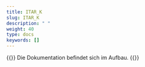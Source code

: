 ```yaml
---
title: ITAR_K 
slug: ITAR_K
description: " "
weight: 40
type: docs
keywords: []
---
```


{{<alert color="info">}}
Die Dokumentation befindet sich im Aufbau.
{{</alert>}}

<!-- 

{{<collapsible title="SpiGes erhebt nur Informationen zu den stationären Fällen. Wie kann der ambulante Teil des ITAR_K ausgefüllt werden?">}}
Das ITAR_K kann mit den SpiGes Daten erstellt werden. Die ambulanten Angaben werden in den dafür vorgesehenen KTR Typen erhoben (z.B. Tarif Labor).
{{</collapsible>}}

{{<collapsible title="Wie wird das ITAR_K von Kliniken erstellt, welche nur Teil eines Spitalunternehmens sind? (z.B. Klinik St. Anne von Fribourg ist Teil der Swiss Medical Network AG)">}}
Die Klinik St. Anne von Fribourg wird die Finanzbuchhaltung (und alle anderen Angaben) in der Krankenhausstatistik pro Klinik (Ebene BURGESV) ausfüllen. Die Kosten aus SpiGes lassen sich nach BURGESV aggregieren.
{{</collapsible>}}

{{<collapsible title="Die Kostendaten muss man bis zum 31.3 erfassen. Müssen diese Daten revidiert sein? Aktuell könnten wir das nicht umsetzen da der Jahresabschluss erst Ende März revidiert wird.">}}
Bei dieser Frist müssen die Kostendaten erstmals automatisch auf der SpiGes Plattform geprüft sein. Die Revision kann später erfolgen.
{{</collapsible>}}

{{<collapsible title="Wir finden keine SpiGes-Variable, die es ermöglichen würde, die direkt mit einem Fall verbundenen GWL-Einnahmen/Kosten in die dafür vorgesehene GWL Spalte im ITAR_K zu überführen. Wie wird die GWL-Spalte von ITAR_K mit den SpiGes Daten berechnet?">}}
<ul>
<li>	Bei der Abbildung der gemeinwirtschaftlichen Leistungen hält sich SpiGes grundsätzlich an die Rechtsprechung und die Empfehlungen des Spitalverbandes H+. REKOLE® sieht vor, dass die Kosten der fallbezogenen gemeinwirtschaftlichen Leistungen auf dem Fall, die Erlöse jedoch auf einem separaten GWL-Kostenträger abgebildet werden. Kosten und Erlöse von fallunabhängigen GWL werden ebenfalls auf einem separaten GWL-Kostenträger abgebildet. </li>
<li>	Aus technischer Sicht ist es möglich, von den Vorgaben von REKOLE® abzuweichen. Die Kosten und Erlöse der fallbezogenen GWL könnten auch auf einem eigenen Kostenträger (Typ KTR 700-799) erfasst werden. Dies liegt im Ermessen des Kantons. Wichtig ist in diesem Fall, dass die Kosten und Erlöse für die OKP-Leistungen trotzdem auf dem Fall erfasst werden (Typ KTR = 1). </li>
</ul>
{{</collapsible>}}

{{<collapsible title="ITAR_K kann sowohl auf Unternehmens als auch auf Standort-Ebene ausgefüllt werden. Was wird in SpiGes verlangt? Liegt die Entscheidung dazu bei den Kantonen?">}}
<ul>
<li>	ITAR_K wird immer auf der Ebene BUR-GESV ausgefüllt, diese Ebene muss mit der Erhebung der KS übereinstimmen. Die Informationen dazu liefert der Kanton in der Erhebung der Grundgesamtheit an das BFS. Insofern hat der Kanton einen Einfluss. Er muss sich aber mit dem Spital absprechen. </li>
<li>	Das ITAR_K stellt das Grundinstrument für die Verhandlungen der Spitäler mit den Versicherern dar. Ob dabei der Kanton bezüglich Granularität mitbestimmt, ist abhängig davon ob es sich um ein Listenspital, ein Vertragsspital oder ein Ausstandspital handelt. </li>
</ul>
{{</collapsible>}}

{{<collapsible title="Ab wann wird das ITAR_K® ab der SpiGes Plattform generiert werden?">}}
Das zentrale Instrument für Tarifierung und Wirtschaftlichkeitsprüfung soll in Zukunft durch SpiGes erstellt werden. Um einen sicheren Übergang sowie die Korrektheit zu gewährleisten, ist ein Parallelbetrieb der alten und neuen Plattform (H+ resp. SpiGes) zur Erstellung von ITAR_K® vorgesehen. Im Jahr 2025 (Daten 2024) werden die offiziellen ITAR_K® noch wie bisher von der H+-Plattform erstellt. Ab September 2025 erhalten alle Spitäler zudem die Möglichkeit, die ITAR_K® 2025 (Daten 2024) über SpiGes zu erstellen und die beiden Resultate zu vergleichen. So können allfällige Unklarheiten noch vor der produktiven Einführung der ITAR_K® -Erstellung über SpiGes im Jahr 2026 (Daten 2025) ausgeräumt werden.
{{</collapsible>}}
-->